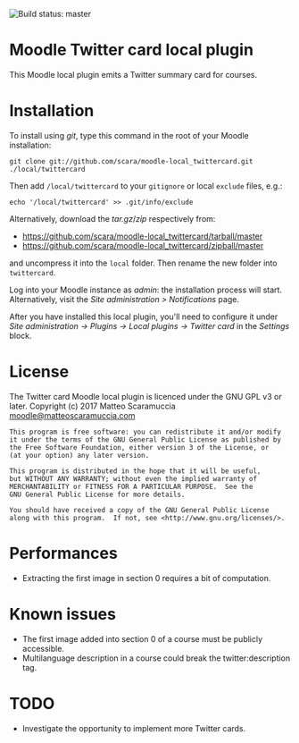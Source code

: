 ![Build status: master](https://travis-ci.org/scara/moodle-local_twittercard.svg?branch=master)

# Moodle Twitter card local plugin
This Moodle local plugin emits a Twitter summary card for courses.

# Installation
To install using _git_, type this command in the root of your Moodle installation:
```
git clone git://github.com/scara/moodle-local_twittercard.git ./local/twittercard
```
Then add `/local/twittercard` to your `gitignore` or local `exclude` files, e.g.:
```
echo '/local/twittercard' >> .git/info/exclude
```
Alternatively, download the _tar.gz_/_zip_ respectively from:
- https://github.com/scara/moodle-local_twittercard/tarball/master
- https://github.com/scara/moodle-local_twittercard/zipball/master

and uncompress it into the `local` folder.
Then rename the new folder into `twittercard`.

Log into your Moodle instance as _admin_: the installation process will start.
Alternatively, visit the _Site administration > Notifications_ page.

After you have installed this local plugin, you'll need to configure it under
_Site administration -> Plugins -> Local plugins -> Twitter card_ in the _Settings_ block.

# License
The Twitter card Moodle local plugin is licenced under the GNU GPL v3 or later.
Copyright (c) 2017 Matteo Scaramuccia <moodle@matteoscaramuccia.com>

    This program is free software: you can redistribute it and/or modify
    it under the terms of the GNU General Public License as published by
    the Free Software Foundation, either version 3 of the License, or
    (at your option) any later version.

    This program is distributed in the hope that it will be useful,
    but WITHOUT ANY WARRANTY; without even the implied warranty of
    MERCHANTABILITY or FITNESS FOR A PARTICULAR PURPOSE.  See the
    GNU General Public License for more details.

    You should have received a copy of the GNU General Public License
    along with this program.  If not, see <http://www.gnu.org/licenses/>.

# Performances
- Extracting the first image in section 0 requires a bit of computation.

# Known issues
- The first image added into section 0 of a course must be publicly accessible.
- Multilanguage description in a course could break the twitter:description tag.

# TODO
- Investigate the opportunity to implement more Twitter cards.
